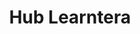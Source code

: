 ---
title: "Hub Learntera"
description: ruang berdiskusi seputar keilmuan teknologo disini
image: diskusi.jpg

# Badge style
style:
    background: "#2a9d8f"
    color: "#fff"
---